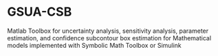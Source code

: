 # GSUA-CSB
Matlab Toolbox for uncertainty analysis, sensitivity analysis, parameter estimation, and confidence subcontour box estimation for Mathematical models implemented with Symbolic Math Toolbox or Simulink
